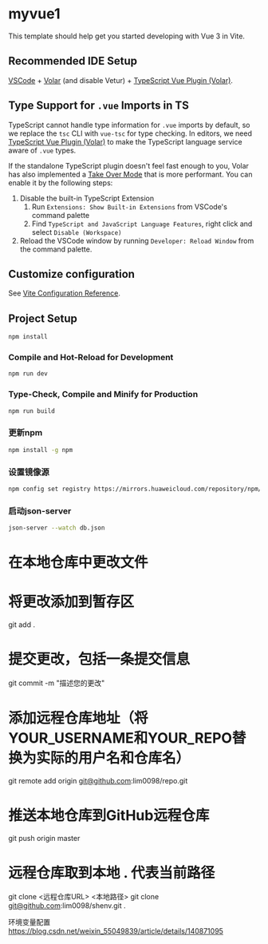 # myvue1

This template should help get you started developing with Vue 3 in Vite.

## Recommended IDE Setup

[VSCode](https://code.visualstudio.com/) + [Volar](https://marketplace.visualstudio.com/items?itemName=Vue.volar) (and disable Vetur) + [TypeScript Vue Plugin (Volar)](https://marketplace.visualstudio.com/items?itemName=Vue.vscode-typescript-vue-plugin).

## Type Support for `.vue` Imports in TS

TypeScript cannot handle type information for `.vue` imports by default, so we replace the `tsc` CLI with `vue-tsc` for type checking. In editors, we need [TypeScript Vue Plugin (Volar)](https://marketplace.visualstudio.com/items?itemName=Vue.vscode-typescript-vue-plugin) to make the TypeScript language service aware of `.vue` types.

If the standalone TypeScript plugin doesn't feel fast enough to you, Volar has also implemented a [Take Over Mode](https://github.com/johnsoncodehk/volar/discussions/471#discussioncomment-1361669) that is more performant. You can enable it by the following steps:

1. Disable the built-in TypeScript Extension
    1) Run `Extensions: Show Built-in Extensions` from VSCode's command palette
    2) Find `TypeScript and JavaScript Language Features`, right click and select `Disable (Workspace)`
2. Reload the VSCode window by running `Developer: Reload Window` from the command palette.

## Customize configuration

See [Vite Configuration Reference](https://vitejs.dev/config/).

## Project Setup

```sh
npm install
```

### Compile and Hot-Reload for Development

```sh
npm run dev
```

### Type-Check, Compile and Minify for Production

```sh
npm run build
```
### 更新npm
```sh
npm install -g npm 
```
### 设置镜像源
```sh
npm config set registry https://mirrors.huaweicloud.com/repository/npm/
```
### 启动json-server
```sh
json-server --watch db.json
```
# 在本地仓库中更改文件
 
# 将更改添加到暂存区
git add .
 
# 提交更改，包括一条提交信息
git commit -m "描述您的更改"

# 添加远程仓库地址（将YOUR_USERNAME和YOUR_REPO替换为实际的用户名和仓库名）
git remote add origin git@github.com:lim0098/repo.git
 
# 推送本地仓库到GitHub远程仓库
git push origin master

# 远程仓库取到本地 . 代表当前路径
git clone <远程仓库URL> <本地路径>
git clone git@github.com:lim0098/shenv.git .

环境变量配置
https://blog.csdn.net/weixin_55049839/article/details/140871095